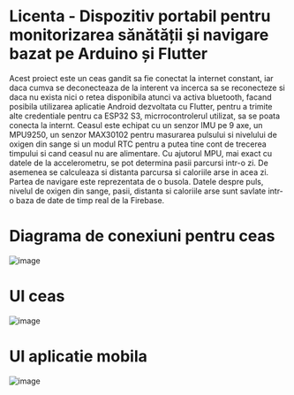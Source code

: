 # Licenta - Dispozitiv portabil pentru monitorizarea sănătății și navigare bazat pe Arduino și Flutter

Acest proiect este un ceas gandit sa fie conectat la internet constant, iar daca cumva se deconecteaza de la interent va incerca sa se reconecteze si daca nu exista nici o retea disponibila atunci va activa bluetooth, facand posibila utilizarea aplicatie Android dezvoltata cu Flutter, pentru a trimite alte credentiale pentru ca ESP32 S3, micrrocontrolerul utilizat, sa se poata conecta la internt. Ceasul este echipat cu un senzor IMU pe 9 axe, un MPU9250, un senzor MAX30102 pentru masurarea pulsului si nivelului de oxigen din sange si un modul RTC pentru a putea tine cont de trecerea timpului si cand ceasul nu are alimentare. Cu ajutorul MPU, mai exact cu datele de la accelerometru, se pot determina pasii parcursi intr-o zi. De asemenea se calculeaza si distanta parcursa si caloriile arse in acea zi. Partea de navigare este reprezentata de o busola. Datele despre puls, nivelul de oxigen din sange, pasii, distanta si caloriile arse sunt savlate intr-o baza de date de timp real de la Firebase.

# Diagrama de conexiuni pentru ceas

![image](https://github.com/user-attachments/assets/3fd64a11-0882-4231-887e-5342efda8749)

# UI ceas

![image](https://github.com/user-attachments/assets/918e2c23-8301-4bb9-ae0a-a2471fd15064)


# UI aplicatie mobila

![image](https://github.com/user-attachments/assets/633c5f1d-4780-4616-b320-bd0f9e005896)
